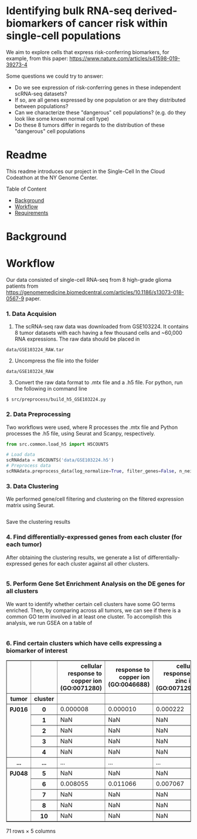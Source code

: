 # Identifying bulk RNA-seq derived-biomarkers of cancer risk within single-cell populations

We aim to explore cells that express risk-conferring biomarkers, for example, from this paper: https://www.nature.com/articles/s41598-019-39273-4

Some questions we could try to answer:
- Do we see expression of risk-conferring genes in these independent scRNA-seq datasets?
- If so, are all genes expressed by one population or are they distributed between populations?
- Can we characterize these "dangerous" cell populations? (e.g. do they look like some known normal cell type)
- Do these 8 tumors differ in regards to the distribution of these "dangerous" cell populations

# Readme

This readme introduces our project in the Single-Cell In the Cloud Codeathon at the NY Genome Center.

Table of Content

- [Background](#Background)
- [Workflow](#Workflow)
- [Requirements](#Requirements)  

# Background


# Workflow  
Our data consisted of single-cell RNA-seq from 8 high-grade glioma patients from  https://genomemedicine.biomedcentral.com/articles/10.1186/s13073-018-0567-9 paper.

### 1. Data Acquision  

1. The scRNA-seq raw data was downloaded from GSE103224. It contains 8 tumor datasets with each having a few thousand cells and ~60,000 RNA expressions. The raw data should be placed in
```
data/GSE103224_RAW.tar
```
2. Uncompress the file into the folder

```
data/GSE103224_RAW
```
3. Convert the raw data format to .mtx file and a .h5 file. For python, run the following in command line
```
$ src/preprocess/build_h5_GSE103224.py
```

### 2. Data Preprocessing  
Two workflows were used, where R processes the .mtx file and Python processes the .h5 file, using Seurat and Scanpy, respectively.

```python
from src.common.load_h5 import H5COUNTS

# Load data
scRNAdata = H5COUNTS('data/GSE103224.h5')
# Preprocess data
scRNAdata.preprocess_data(log_normalize=True, filter_genes=False, n_neighbors=False, umap=False)
```

### 3. Data Clustering  
We performed gene/cell filtering and clustering on the filtered expression matrix using Seurat. 
```bash

```
Save the clustering results

### 4. Find differentially-expressed genes from each cluster (for each tumor)
After obtaining the clustering results, we generate a list of differentially-expressed genes for each cluster against all other clusters.
```

```

### 5. Perform Gene Set Enrichment Analysis on the DE genes for all clusters
We want to identify whether certain cell clusters have some GO terms enriched. Then, by comparing across all tumors, we can see if there is a common GO term involved in at least one cluster. To accomplish this analysis, we run GSEA on a table of 
```python

```

### 6. Find certain clusters which have cells expressing a biomarker of interest

<table border="1" class="dataframe">
  <thead>
    <tr style="text-align: right;">
      <th></th>
      <th></th>
      <th>cellular response to copper ion (GO:0071280)</th>
      <th>response to copper ion (GO:0046688)</th>
      <th>cellular response to zinc ion (GO:0071294)</th>
      <th>cellular response to cadmium ion (GO:0071276)</th>
      <th>cellular zinc ion homeostasis (GO:0006882)</th>
    </tr>
    <tr>
      <th>tumor</th>
      <th>cluster</th>
      <th></th>
      <th></th>
      <th></th>
      <th></th>
      <th></th>
    </tr>
  </thead>
  <tbody>
    <tr>
      <th rowspan="5" valign="top">PJ016</th>
      <th>0</th>
      <td>0.000008</td>
      <td>0.000010</td>
      <td>0.000222</td>
      <td>0.001000</td>
      <td>0.001056</td>
    </tr>
    <tr>
      <th>1</th>
      <td>NaN</td>
      <td>NaN</td>
      <td>NaN</td>
      <td>NaN</td>
      <td>NaN</td>
    </tr>
    <tr>
      <th>2</th>
      <td>NaN</td>
      <td>NaN</td>
      <td>NaN</td>
      <td>NaN</td>
      <td>NaN</td>
    </tr>
    <tr>
      <th>3</th>
      <td>NaN</td>
      <td>NaN</td>
      <td>NaN</td>
      <td>NaN</td>
      <td>NaN</td>
    </tr>
    <tr>
      <th>4</th>
      <td>NaN</td>
      <td>NaN</td>
      <td>NaN</td>
      <td>NaN</td>
      <td>NaN</td>
    </tr>
    <tr>
      <th>...</th>
      <th>...</th>
      <td>...</td>
      <td>...</td>
      <td>...</td>
      <td>...</td>
      <td>...</td>
    </tr>
    <tr>
      <th rowspan="5" valign="top">PJ048</th>
      <th>5</th>
      <td>NaN</td>
      <td>NaN</td>
      <td>NaN</td>
      <td>NaN</td>
      <td>NaN</td>
    </tr>
    <tr>
      <th>6</th>
      <td>0.008055</td>
      <td>0.011066</td>
      <td>0.007067</td>
      <td>0.015403</td>
      <td>0.016894</td>
    </tr>
    <tr>
      <th>7</th>
      <td>NaN</td>
      <td>NaN</td>
      <td>NaN</td>
      <td>NaN</td>
      <td>NaN</td>
    </tr>
    <tr>
      <th>8</th>
      <td>NaN</td>
      <td>NaN</td>
      <td>NaN</td>
      <td>NaN</td>
      <td>NaN</td>
    </tr>
    <tr>
      <th>10</th>
      <td>NaN</td>
      <td>NaN</td>
      <td>NaN</td>
      <td>NaN</td>
      <td>NaN</td>
    </tr>
  </tbody>
</table>
<p>71 rows × 5 columns</p>
